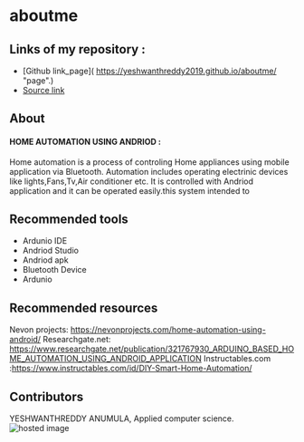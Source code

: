 # aboutme



## Links of my repository :
- [Github link_page]( https://yeshwanthreddy2019.github.io/aboutme/ "page".)
- [Source link](https://github.com/Yeshwanthreddy2019/aboutme "source")
 
 
 
 ## About 
#### HOME AUTOMATION USING ANDRIOD :
Home automation is a process of controling Home appliances using mobile application via Bluetooth. Automation includes operating electrinic devices like lights,Fans,Tv,Air conditioner etc. It is controlled with Andriod application and it can be operated easily.this system intended to
## Recommended tools
- Ardunio IDE
- Andriod Studio
- Andriod apk
- Bluetooth Device
- Ardunio 

## Recommended resources
 Nevon projects: https://nevonprojects.com/home-automation-using-android/
 Researchgate.net: https://www.researchgate.net/publication/321767930_ARDUINO_BASED_HOME_AUTOMATION_USING_ANDROID_APPLICATION
 Instructables.com :https://www.instructables.com/id/DIY-Smart-Home-Automation/
## Contributors
YESHWANTHREDDY ANUMULA, Applied computer science. 
![hosted image](https://www.elprocus.com/wp-content/uploads/2014/05/116.jpg "Home Automation")
